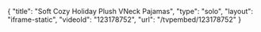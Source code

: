 {
    "title": "Soft   Cozy Holiday Plush VNeck Pajamas",
    "type": "solo",
    "layout": "iframe-static",
    "videoId": "123178752",
    "url": "\/tvpembed\/123178752"
}